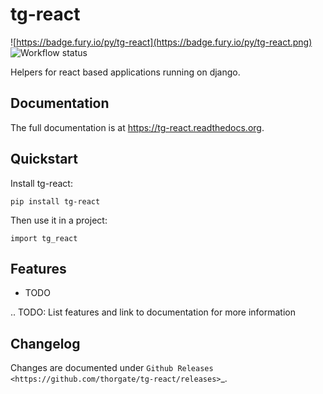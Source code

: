 # tg-react

![https://badge.fury.io/py/tg-react](https://badge.fury.io/py/tg-react.png)
![Workflow status](https://github.com/thorgate/tg-react/actions/workflows/python-package.yml/badge.svg?branch=master)

Helpers for react based applications running on django.

## Documentation

The full documentation is at https://tg-react.readthedocs.org.

## Quickstart

Install tg-react:

```
pip install tg-react
```

Then use it in a project:

```
import tg_react
```

## Features

* TODO

.. TODO: List features and link to documentation for more information

## Changelog

Changes are documented under `Github Releases <https://github.com/thorgate/tg-react/releases>`_.

